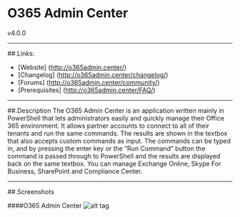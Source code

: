 # O365 Admin Center


v4.0.0

___

##.Links:

- [Website] (http://o365admin.center/)
- [Changelog] (http://o365admin.center/changelog/)
- [Forums] (http://o365admin.center/community/)
- [Prerequisites] (http://o365admin.center/FAQ/)

___

##.Description
The O365 Admin Center is an application written mainly in PowerShell that lets administrators easily and quickly manage their Office 365 environment. It allows partner accounts to connect to all of their tenants and run the same commands. The results are shown in the textbox that also accepts custom commands as input. The commands can be typed in, and by pressing the enter key or the “Run Command” button the command is passed through to PowerShell and the results are displayed back on the same textbox. You can manage Exchange Online, Skype For Business, SharePoint and Compliance Center.

___

##.Screenshots

####O365 Admin Center
![alt tag](https://www.o365admin.center/wp-content/uploads/2016/05/output_PtRs59.gif)
